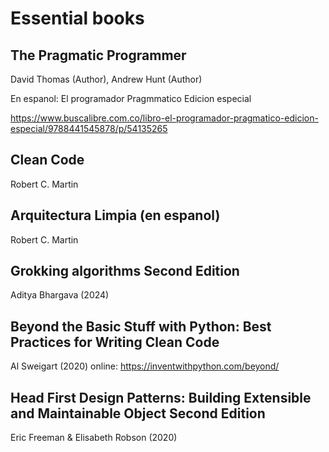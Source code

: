 # Essential books

## The Pragmatic Programmer
David Thomas (Author), Andrew Hunt (Author)

En espanol: El programador Pragmmatico Edicion especial

https://www.buscalibre.com.co/libro-el-programador-pragmatico-edicion-especial/9788441545878/p/54135265

## Clean Code
Robert C. Martin


## Arquitectura Limpia (en espanol)
Robert C. Martin


## Grokking algorithms Second Edition
Aditya Bhargava (2024)


## Beyond the Basic Stuff with Python: Best Practices for Writing Clean Code
Al Sweigart (2020)
online: https://inventwithpython.com/beyond/


## Head First Design Patterns: Building Extensible and Maintainable Object Second Edition
Eric Freeman & Elisabeth Robson (2020)
